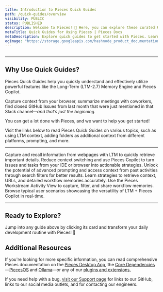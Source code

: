 ```yaml
---
title: Introduction to Pieces Quick Guides
path: /quick-guides/overview
visibility: PUBLIC
status: PUBLISHED
description: Welcome to Pieces! 👋 Here, you can explore these curated Quick Guides to unlock full productivity potential through AI-driven context-aware development with Pieces.
metaTitle: Quick Guides for Using Pieces | Pieces Docs
metaDescription: Explore quick guides to get started with Pieces. Learn prompts, workflows and more to maximize your Pieces experience.
ogImage: "https://storage.googleapis.com/hashnode_product_documentation_assets/og_images/quick_guides/quick_guides.png"
---
```


<Image src="https://storage.googleapis.com/hashnode_product_documentation_assets/quick_guides/quick-guides.png" alt="" align="center" fullwidth="true" />

***

## Why Use Quick Guides?

Pieces Quick Guides help you quickly understand and effectively utilize powerful features like the Long-Term (LTM-2.7) Memory Engine and Pieces Copilot.

Capture context from your browser, summarize meetings with coworkers, find closed GitHub Issues from last month that were just mentioned in that Slack channel—*and that’s just the beginning.*

You can get a lot done with Pieces, and we want to help you get started!

Visit the links below to read Pieces Quick Guides on various topics, such as using LTM context, adding folders as additional context from different platforms, prompting, and more.

***

<CardGroup cols={2}>
  <Card title="Using Long-Term Memory Context" href="/products/quick-guides/ltm-context">
    Capture and recall information from webpages with LTM to quickly retrieve important details.
  </Card>

  <Card title="Using Pieces Copilot with Context Guide" href="/products/quick-guides/copilot-with-context">
    Reduce context switching and use Pieces Copilot to turn issues and tasks from your IDE or browser into actionable strategies.
  </Card>

  <Card title="Long-Term Memory Prompting" href="/products/quick-guides/ltm-prompting">
    Unlock the potential of advanced prompting and access context from past activities through search filters for better results.
  </Card>

  <Card title="General Long-Term Memory Prompting Tips" href="/products/quick-guides/ltm-prompting/tips">
    Learn strategies to retrieve context, URLs, and detailed workflow memories accurately.
  </Card>

  <Card title="Workstream Activity View" href="/products/quick-guides/ltm-prompting/workstream-activity">
    Use the Pieces Workstream Activity View to capture, filter, and share workflow memories.
  </Card>

  <Card title="Use Cases and Example Prompts" href="/products/quick-guides/ltm-prompting/examples">
    Browse typical user scenarios showcasing the versatility of LTM + Pieces Copilot in real-time.
  </Card>
</CardGroup>

***

## Ready to Explore?

Jump into any guide above by clicking its card and transform your daily development routine with Pieces! 🌟

## Additional Resources

If you're looking for more specific information, you can read comprehensive Pieces documentation on the [Pieces Desktop App](/products/desktop), the [Core Dependencies](/products/core-dependencies)—[PiecesOS](/products/core-dependencies/pieces-os) and [Ollama](/products/core-dependencies/ollama)—or any of our [plugins and extensions.](/products/extensions-plugins/visual-studio-code)

If you need help with a bug, [visit our Support page](/products/support) for links to our GitHub, links to our social media outlets, and for contacting our engineers.